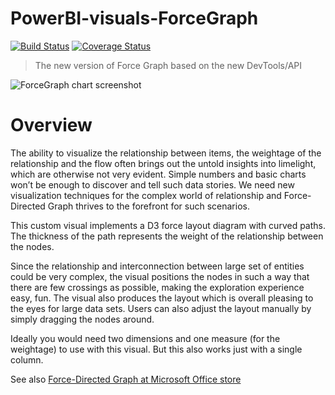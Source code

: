 # PowerBI-visuals-ForceGraph
[![Build Status](https://travis-ci.org/Microsoft/PowerBI-visuals-ForceGraph.svg?branch=master)](https://travis-ci.org/Microsoft/PowerBI-visuals-ForceGraph) [![Coverage Status](https://coveralls.io/repos/github/Microsoft/PowerBI-visuals-ForceGraph/badge.svg?branch=master)](https://coveralls.io/github/Microsoft/PowerBI-visuals-ForceGraph?branch=master)

> The new version of Force Graph based on the new DevTools/API

![ForceGraph chart screenshot](https://az158878.vo.msecnd.net/marketing/Partner_21474836617/Product_42949680584/Asset_bc802df4-bddf-4671-baa8-4b1043780e3b/ForceDirectedGraphscreenshot1.png)
# Overview

The ability to visualize the relationship between items, the weightage of the relationship and the flow often brings out the untold insights into limelight, which are otherwise not very evident. Simple numbers and basic charts won’t be enough to discover and tell such data stories. We need new visualization techniques for the complex world of relationship and Force-Directed Graph thrives to the forefront for such scenarios.

This custom visual implements a D3 force layout diagram with curved paths. The thickness of the path represents the weight of the relationship between the nodes.

Since the relationship and interconnection between large set of entities could be very complex, the visual positions the nodes in such a way that there are few crossings as possible, making the exploration experience easy, fun. The visual also produces the layout which is overall pleasing to the eyes for large data sets. Users can also adjust the layout manually by simply dragging the nodes around.

Ideally you would need two dimensions and one measure (for the weightage) to use with this visual. But this also works just with a single column.

See also [Force-Directed Graph at Microsoft Office store](https://store.office.com/en-us/app.aspx?assetid=WA104380764&sourcecorrid=77983508-5303-4ec4-9df1-2859e60e896c&searchapppos=0&ui=en-US&rs=en-US&ad=US&appredirect=false)